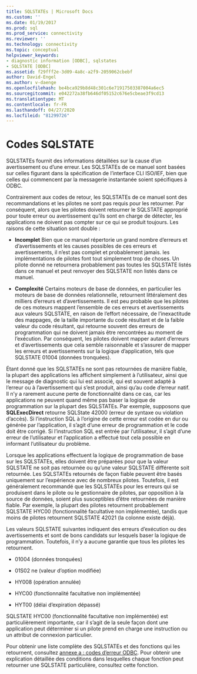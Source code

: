 ```yaml
---
title: SQLSTATEs | Microsoft Docs
ms.custom: ''
ms.date: 01/19/2017
ms.prod: sql
ms.prod_service: connectivity
ms.reviewer: ''
ms.technology: connectivity
ms.topic: conceptual
helpviewer_keywords:
- diagnostic information [ODBC], sqlstates
- SQLSTATE [ODBC]
ms.assetid: f29fff2e-3d09-4a8c-a2f9-2059062cbebf
author: David-Engel
ms.author: v-daenge
ms.openlocfilehash: be4bca929b8d48c301c6e71917503387004a6ec5
ms.sourcegitcommit: e042272a38fb646df05152c676e5cbeae3f9cd13
ms.translationtype: MT
ms.contentlocale: fr-FR
ms.lasthandoff: 04/27/2020
ms.locfileid: "81299726"
---
```

# <a name="sqlstates"></a>Codes SQLSTATE
SQLSTATEs fournit des informations détaillées sur la cause d’un avertissement ou d’une erreur. Les SQLSTATEs de ce manuel sont basées sur celles figurant dans la spécification de l’interface CLI ISO/IEF, bien que celles qui commencent par la messagerie instantanée soient spécifiques à ODBC.  
  
 Contrairement aux codes de retour, les SQLSTATEs de ce manuel sont des recommandations et les pilotes ne sont pas requis pour les retourner. Par conséquent, alors que les pilotes doivent retourner le SQLSTATE approprié pour toute erreur ou avertissement qu’ils sont en charge de détecter, les applications ne doivent pas compter sur ce qui se produit toujours. Les raisons de cette situation sont double :  
  
-   **Incomplet** Bien que ce manuel répertorie un grand nombre d’erreurs et d’avertissements et les causes possibles de ces erreurs et avertissements, il n’est pas complet et probablement jamais. les implémentations de pilotes font tout simplement trop de choses. Un pilote donné ne retournera probablement pas toutes les SQLSTATE listés dans ce manuel et peut renvoyer des SQLSTATE non listés dans ce manuel.  
  
-   **Complexité** Certains moteurs de base de données, en particulier les moteurs de base de données relationnelle, retournent littéralement des milliers d’erreurs et d’avertissements. Il est peu probable que les pilotes de ces moteurs mappent l’ensemble de ces erreurs et avertissements aux valeurs SQLSTATE, en raison de l’effort nécessaire, de l’inexactitude des mappages, de la taille importante du code résultant et de la faible valeur du code résultant, qui retourne souvent des erreurs de programmation qui ne doivent jamais être rencontrées au moment de l’exécution. Par conséquent, les pilotes doivent mapper autant d’erreurs et d’avertissements que cela semble raisonnable et s’assurer de mapper les erreurs et avertissements sur la logique d’application, tels que SQLSTATE 01004 (données tronquées).  
  
 Étant donné que les SQLSTATEs ne sont pas retournées de manière fiable, la plupart des applications les affichent simplement à l’utilisateur, ainsi que le message de diagnostic qui lui est associé, qui est souvent adapté à l’erreur ou à l’avertissement qui s’est produit, ainsi qu’au code d’erreur natif. Il n’y a rarement aucune perte de fonctionnalité dans ce cas, car les applications ne peuvent quand même pas baser la logique de programmation sur la plupart des SQLSTATEs. Par exemple, supposons que **SQLExecDirect** retourne SQLState 42000 (erreur de syntaxe ou violation d’accès). Si l’instruction SQL à l’origine de cette erreur est codée en dur ou générée par l’application, il s’agit d’une erreur de programmation et le code doit être corrigé. Si l’instruction SQL est entrée par l’utilisateur, il s’agit d’une erreur de l’utilisateur et l’application a effectué tout cela possible en informant l’utilisateur du problème.  
  
 Lorsque les applications effectuent la logique de programmation de base sur les SQLSTATEs, elles doivent être préparées pour que la valeur SQLSTATE ne soit pas retournée ou qu’une valeur SQLSTATE différente soit retournée. Les SQLSTATEs retournés de façon fiable peuvent être basés uniquement sur l’expérience avec de nombreux pilotes. Toutefois, il est généralement recommandé que les SQLSTATEs pour les erreurs qui se produisent dans le pilote ou le gestionnaire de pilotes, par opposition à la source de données, soient plus susceptibles d’être retournées de manière fiable. Par exemple, la plupart des pilotes retournent probablement SQLSTATE HYC00 (fonctionnalité facultative non implémentée), tandis que moins de pilotes retournent SQLSTATE 42021 (la colonne existe déjà).  
  
 Les valeurs SQLSTATE suivantes indiquent des erreurs d’exécution ou des avertissements et sont de bons candidats sur lesquels baser la logique de programmation. Toutefois, il n’y a aucune garantie que tous les pilotes les retournent.  
  
-   01004 (données tronquées)  
  
-   01S02 ne (valeur d’option modifiée)  
  
-   HY008 (opération annulée)  
  
-   HYC00 (fonctionnalité facultative non implémentée)  
  
-   HYT00 (délai d’expiration dépassé)  
  
 SQLSTATE HYC00 (fonctionnalité facultative non implémentée) est particulièrement importante, car il s’agit de la seule façon dont une application peut déterminer si un pilote prend en charge une instruction ou un attribut de connexion particulier.  
  
 Pour obtenir une liste complète des SQLSTATEs et des fonctions qui les retournent, consultez [annexe a : codes d’erreur ODBC](../../../odbc/reference/appendixes/appendix-a-odbc-error-codes.md). Pour obtenir une explication détaillée des conditions dans lesquelles chaque fonction peut retourner une SQLSTATE particulière, consultez cette fonction.
